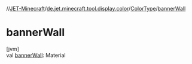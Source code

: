 //[JET-Minecraft](../../../index.md)/[de.jet.minecraft.tool.display.color](../index.md)/[ColorType](index.md)/[bannerWall](banner-wall.md)

# bannerWall

[jvm]\
val [bannerWall](banner-wall.md): Material
